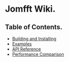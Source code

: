 # Jomfft Wiki.

## Table of Contents.

* [Building and Installing](build.md)
* [Examples](examples.md)
* [API Reference](api.md)
* [Performance Comparison](perfornamce.md)
